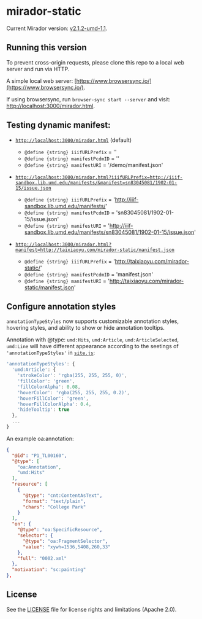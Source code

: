 # mirador-static

Current Mirador version: [v2.1.2-umd-1.1](https://github.com/umd-lib/mirador/releases/tag/v2.1.2-umd-1.1).

## Running this version

To prevent cross-origin requests, please clone this repo to a local web server and run via HTTP.

A simple local web server: [https://www.browsersync.io/](https://www.browsersync.io/).

If using browsersync, run `browser-sync start --server` and visit: [http://localhost:3000/mirador.html](http://localhost:3000/mirador.html).

## Testing dynamic manifest:

- [`http://localhost:3000/mirador.html`](http://localhost:3000/mirador.html) (default)
   * `@define {string} iiifURLPrefix` = ''
   * `@define {string} manifestPcdmID` = ''
   * `@define {string} manifestURI` = '/demo/manifest.json'

- [`http://localhost:3000/mirador.html?iiifURLPrefix=http://iiif-sandbox.lib.umd.edu/manifests/&manifest=sn83045081/1902-01-15/issue.json`](http://localhost:3000/mirador.html?iiifURLPrefix=http%3A%2F%2Fiiif-sandbox.lib.umd.edu%2Fmanifests%2F&manifest=sn83045081%2F1902-01-15%2Fissue.json) 
   * `@define {string} iiifURLPrefix` = 'http://iiif-sandbox.lib.umd.edu/manifests/'
   * `@define {string} manifestPcdmID` = 'sn83045081/1902-01-15/issue.json'
   * `@define {string} manifestURI` = 'http://iiif-sandbox.lib.umd.edu/manifests/sn83045081/1902-01-15/issue.json'

- [`http://localhost:3000/mirador.html?manifest=http://taixiaoyu.com/mirador-static/manifest.json`](http://localhost:3000/mirador.html?manifest=http%3A%2F%2Ftaixiaoyu.com%2Fmirador-static%2Fmanifest.json)
   * `@define {string} iiifURLPrefix` = 'http://taixiaoyu.com/mirador-static/'
   * `@define {string} manifestPcdmID` = 'manifest.json'
   * `@define {string} manifestURI` = 'http://taixiaoyu.com/mirador-static/manifest.json'

## Configure annotation styles

`annotationTypeStyles` now supports customizable annotation styles, hovering styles, and ability to show or hide annotation tooltips.  

Annotation with @type: `umd:Hits`, `umd:Article`, `umd:ArticleSelected`, `umd:Line` will have different appearance according to the seetings of `'annotationTypeStyles'` in [`site.js`](site.js):
```js
'annotationTypeStyles': {
  'umd:Article': {
    'strokeColor': 'rgba(255, 255, 255, 0)',
    'fillColor': 'green',
    'fillColorAlpha': 0.08,
    'hoverColor': 'rgba(255, 255, 255, 0.2)',
    'hoverFillColor': 'green',
    'hoverFillColorAlpha': 0.4,
    'hideTooltip': true
  },
  ...
}
```

An example oa:annotation:
```json
{
  "@id": "P1_TL00160",
  "@type": [
    "oa:Annotation",
    "umd:Hits"
  ],
  "resource": [
    {
      "@type": "cnt:ContentAsText",
      "format": "text/plain",
      "chars": "College Park"
    }
  ],
  "on": {
    "@type": "oa:SpecificResource",
    "selector": {
      "@type": "oa:FragmentSelector",
      "value": "xywh=1536,5408,260,33"
    },
    "full": "0002.xml"
  },
  "motivation": "sc:painting"
},
```

## License

See the [LICENSE](LICENSE.md) file for license rights and limitations (Apache 2.0).

